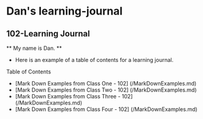 # Dan's learning-journal

## 102-Learning Journal

** My name is Dan. **


- Here is an example of a table of contents for a learning journal.

Table of Contents
- [Mark Down Examples from Class One - 102] (/MarkDownExamples.md)
- [Mark Down Examples from Class Two - 102] (/MarkDownExamples.md)
- [Mark Down Examples from Class Three - 102] (/MarkDownExamples.md)
- [Mark Down Examples from Class Four - 102] (/MarkDownExamples.md)
